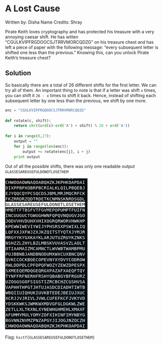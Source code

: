 # A Lost Cause

Written by: Disha Name Credits: Shray

Pirate Keith loves cryptography and has protected his treasure with a very annoying caesar shift. He has witten “CGULKVIPFRGDOOCSJTRRVMORCQDZG” on his treasure chest and has left a piece of paper with the following message: “every subsequent letter is shifted one less than the previous.” Knowing this, can you unlock Pirate Keith’s treasure chest?

## Solution

So basically there are a total of 26 different shifts for the first letter. We can try all of them. An important thing to note is that if a letter was shift ```x``` times, you can shift it ```26 - x``` times to shift it back. Hence, instead of shifting each subsequent letter by one less than the previous, we shift by one more.

```python
enc = "CGULKVIPFRGDOOCSJTRRVMORCQDZG"

def rotate(c, shift):
    return chr((ord(c)-ord('A') + shift) % 26 + ord('A'))

for i in range(0,27):
    output = ""
    for j in range(len(enc)):
        output += rotate(enc[j], i + j)
    print output
```

Out of all the possible shifts, there was only one readable output ```GLASSESAREUSEFULDONOTLOSETHEM```

![](./1.png)


Flag: ```hsctf{GLASSESAREUSEFULDONOTLOSETHEM}```
